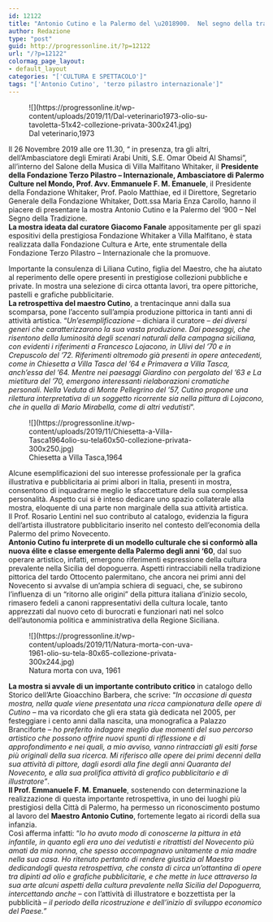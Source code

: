 ```yaml
---
id: 12122
title: "Antonio Cutino e la Palermo del \u2018900.  Nel segno della tradizione"
author: Redazione
type: "post"
guid: http://progressonline.it/?p=12122
url: "/?p=12122"
colormag_page_layout:
- default_layout
categories: "['CULTURA E SPETTACOLO']"
tags: "['Antonio Cutino', 'terzo pilastro internazionale']"
---
```


<figure aria-describedby="caption-attachment-12124" class="wp-caption alignleft" id="attachment_12124" style="width: 400px">![](https://progressonline.it/wp-content/uploads/2019/11/Dal-veterinario1973-olio-su-tavoletta-51x42-collezione-privata-300x241.jpg)<figcaption class="wp-caption-text" id="caption-attachment-12124">Dal veterinario,1973</figcaption></figure>

Il 26 Novembre 2019 alle ore 11.30, “ in presenza, tra gli altri, dell’Ambasciatore degli Emirati Arabi Uniti, S.E. Omar Obeid Al Shamsi”, all’interno del Salone della Musica di Villa Malfitano Whitaker, il **Presidente della Fondazione Terzo Pilastro – Internazionale, Ambasciatore di Palermo Culture nel Mondo, Prof. Avv. Emmanuele F. M. Emanuele**, il Presidente della Fondazione Whitaker, Prof. Paolo Matthiae, ed il Direttore, Segretario Generale della Fondazione Whitaker, Dott.ssa Maria Enza Carollo, hanno il piacere di presentare la mostra Antonio Cutino e la Palermo del ‘900 – Nel Segno della Tradizione.  
**La mostra ideata dal curatore Giacomo Fanale** appositamente per gli spazi espositivi della prestigiosa Fondazione Whitaker a Villa Malfitano, è stata realizzata dalla Fondazione Cultura e Arte, ente strumentale della Fondazione Terzo Pilastro – Internazionale che la promuove.

Importante la consulenza di Liliana Cutino, figlia del Maestro, che ha aiutato al reperimento delle opere presenti in prestigiose collezioni pubbliche e private. In mostra una selezione di circa ottanta lavori, tra opere pittoriche, pastelli e grafiche pubblicitarie.  
**La retrospettiva del maestro Cutino**, a trentacinque anni dalla sua scomparsa, pone l’accento sull’ampia produzione pittorica in tanti anni di attività artistica. “*Un’esemplificazione* – dichiara il curatore – *dei diversi generi che caratterizzarono la sua vasta produzione. Dai paesaggi, che risentono della luminosità degli scenari naturali della campagna siciliana, con evidenti i riferimenti a Francesco Lojacono, in Ulivi del ’70 e in Crepuscolo del ’72. Riferimenti oltremodo già presenti in opere antecedenti, come in Chiesetta a Villa Tasca del ’64 e Primavera a Villa Tasca, anch’essa del ’64. Mentre nei paesaggi Giardino con pergolato del ’63 e La mietitura del ’70, emergono interessanti rielaborazioni cromatiche personali. Nella Veduta di Monte Pellegrino del ’57, Cutino propone una rilettura interpretativa di un soggetto ricorrente sia nella pittura di Lojacono, che in quella di Mario Mirabella, come di altri vedutisti*”.

<figure aria-describedby="caption-attachment-12126" class="wp-caption alignright" id="attachment_12126" style="width: 340px">![](https://progressonline.it/wp-content/uploads/2019/11/Chiesetta-a-Villa-Tasca1964olio-su-tela60x50-collezione-privata-300x250.jpg)<figcaption class="wp-caption-text" id="caption-attachment-12126">Chiesetta a Villa Tasca,1964</figcaption></figure>

Alcune esemplificazioni del suo interesse professionale per la grafica illustrativa e pubblicitaria ai primi albori in Italia, presenti in mostra, consentono di inquadrarne meglio le sfaccettature della sua complessa personalità. Aspetto cui si è inteso dedicare uno spazio collaterale alla mostra, eloquente di una parte non marginale della sua attività artistica.  
Il Prof. Rosario Lentini nel suo contributo al catalogo, evidenzia la figura dell’artista illustratore pubblicitario inserito nel contesto dell’economia della Palermo del primo Novecento.  
**Antonio Cutino fu interprete di un modello culturale che si conformò alla nuova élite e classe emergente della Palermo degli anni ‘60**, dal suo operare artistico, infatti, emergono riferimenti espressione della cultura prevalente nella Sicilia del dopoguerra. Aspetti rintracciabili nella tradizione pittorica del tardo Ottocento palermitano, che ancora nei primi anni del Novecento si avvalse di un’ampia schiera di seguaci, che, se subirono l’influenza di un “ritorno alle origini” della pittura italiana d’inizio secolo, rimasero fedeli a canoni rappresentativi della cultura locale, tanto apprezzati dal nuovo ceto di burocrati e funzionari nati nel solco dell’autonomia politica e amministrativa della Regione Siciliana.

<figure aria-describedby="caption-attachment-12123" class="wp-caption alignleft" id="attachment_12123" style="width: 330px">![](https://progressonline.it/wp-content/uploads/2019/11/Natura-morta-con-uva-1961-olio-su-tela-80x65-collezione-privata-300x244.jpg)<figcaption class="wp-caption-text" id="caption-attachment-12123">Natura morta con uva, 1961</figcaption></figure>

**La mostra si avvale di un importante contributo critico** in catalogo dello Storico dell’Arte Gioacchino Barbera, che scrive: “*In occasione di questa mostra, nella quale viene presentata una ricca campionatura delle opere di Cutino* – ma va ricordato che gli era stata già dedicata nel 2005, per festeggiare i cento anni dalla nascita, una monografica a Palazzo Branciforte – *ho preferito indagare meglio due momenti del suo percorso artistico che possono offrire nuovi spunti di riflessione e di approfondimento e nei quali, a mio avviso, vanno rintracciati gli esiti forse più originali della sua ricerca. Mi riferisco alle opere dei primi decenni della sua attività di pittore, dagli esordi alla fine degli anni Quaranta del Novecento, e alla sua prolifica attività di grafico pubblicitario e di illustratore”*.  
**Il Prof. Emmanuele F. M. Emanuele**, sostenendo con determinazione la realizzazione di questa importante retrospettiva, in uno dei luoghi più prestigiosi della Città di Palermo, ha permesso un riconoscimento postumo al lavoro del **Maestro Antonio Cutino**, fortemente legato ai ricordi della sua infanzia.  
Così afferma infatti: “*Io ho avuto modo di conoscerne la pittura in età infantile, in quanto egli era uno dei vedutisti e ritrattisti del Novecento più amati da mia nonna, che spesso accompagnavo unitamente a mia madre nella sua casa. Ho ritenuto pertanto di rendere giustizia al Maestro dedicandogli questa retrospettiva, che consta di circa un’ottantina di opere tra dipinti ad olio e grafiche pubblicitarie, e che mette in luce attraverso la sua arte alcuni aspetti della cultura prevalente nella Sicilia del Dopoguerra, intercettando anche* – con l’attività di illustratore e bozzettista per la pubblicità – *il periodo della ricostruzione e dell’inizio di sviluppo economico del Paese.”*